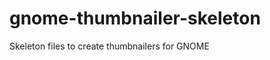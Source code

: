gnome-thumbnailer-skeleton
==========================

Skeleton files to create thumbnailers for GNOME
